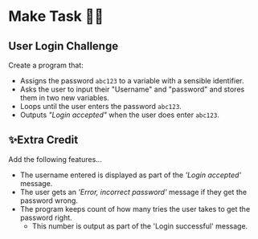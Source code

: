 # Make Task 👨‍💻

## User Login Challenge

Create a program that:

- Assigns the password ``abc123`` to a variable with a sensible identifier.
- Asks the user to input their "Username" and "password" and stores them in two new variables.
- Loops until the user enters the password ``abc123``.
- Outputs *"Login accepted"* when the user does enter ``abc123``.

## ✨Extra Credit
Add the following features...
- The username entered is displayed as part of the *'Login accepted'* message.
- The user gets an *'Error, incorrect password'* message if they get the password wrong.
- The program keeps count of how many tries the user takes to get the password right.
  - This number is output as part of the 'Login successful' message.




  